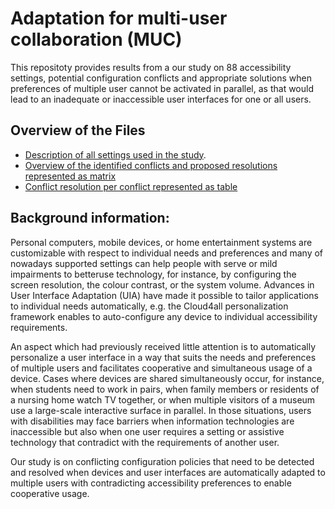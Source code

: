 # Adaptation for multi-user collaboration (MUC)
This repositoty provides results from a our study on 88 accessibility settings,
potential configuration conflicts and appropriate	solutions when preferences of
multiple user cannot be activated in parallel, as that would lead to an inadequate
or inaccessible user interfaces for one or all users. 

## Overview of the Files

- [Description of all settings used in the study](https://github.com/claudialoitsch/kc/blob/master/MUC/accessibilitySettings.html).
- [Overview of the identified conflicts and proposed resolutions represented as matrix](https://github.com/claudialoitsch/kc/blob/master/MUC/conflictMatrix.pdf)
- [Conflict resolution per conflict represented as table](https://github.com/claudialoitsch/kc/blob/master/MUC/resolutionPerSettings.pdf)
	
## Background information:
Personal computers, mobile devices, or home entertainment systems are customizable
with respect to individual needs and preferences and many of nowadays supported
settings can help people with serve or mild impairments to betteruse technology,
for instance, by configuring the screen resolution, the colour contrast, or the system volume.
Advances in User Interface Adaptation (UIA) have made it possible to tailor applications
to individual needs automatically, e.g. the Cloud4all	personalization framework enables to
auto-configure any device to individual accessibility requirements.

An aspect which had previously received little attention is to automatically
personalize a user interface in a way that suits the needs and preferences of
multiple users and facilitates cooperative and simultaneous usage of a device.
Cases where devices are shared simultaneously occur, for instance, 
when students need to work in pairs, when family members or residents of a nursing
home watch TV together, or when multiple visitors of a museum use a large-scale
interactive surface in parallel. In those	situations, users with disabilities 
may face barriers when information technologies are inaccessible but also when one
user requires a setting or assistive technology that contradict with the requirements 
of another user.

Our study is on conflicting configuration policies that need to be detected and
resolved when devices and user interfaces are automatically adapted to multiple
users with contradicting accessibility preferences to enable cooperative usage.
	
